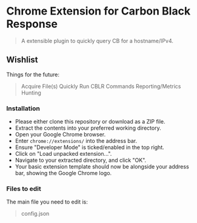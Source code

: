 # Chrome Extension for Carbon Black Response
> A extensible plugin to quickly query CB for a hostname/IPv4.

## Wishlist
Things for the future: 

> Acquire File(s)
> Quickly Run CBLR Commands
> Reporting/Metrics
> Hunting

### Installation

- Please either clone this repository or download as a ZIP file.
- Extract the contents into your preferred working directory.
- Open your Google Chrome browser.
- Enter `chrome://extensions/` into the address bar.
- Ensure "Developer Mode" is ticked/enabled in the top right.
- Click on "Load unpacked extension...".
- Navigate to your extracted directory, and click "OK".
- Your basic extension template should now be alongside your address bar, showing the Google Chrome logo.

### Files to edit

The main file you need to edit is:

> config.json
